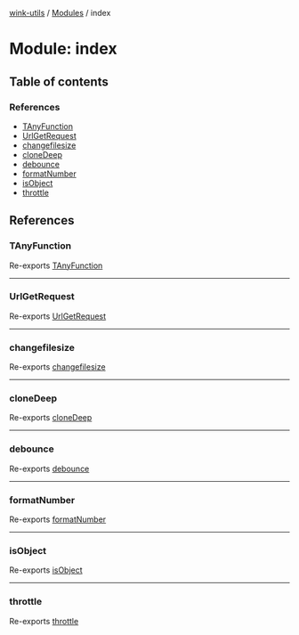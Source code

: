 [wink-utils](../README.md) / [Modules](../modules.md) / index

# Module: index

## Table of contents

### References

- [TAnyFunction](index.md#tanyfunction)
- [UrlGetRequest](index.md#urlgetrequest)
- [changefilesize](index.md#changefilesize)
- [cloneDeep](index.md#clonedeep)
- [debounce](index.md#debounce)
- [formatNumber](index.md#formatnumber)
- [isObject](index.md#isobject)
- [throttle](index.md#throttle)

## References

### TAnyFunction

Re-exports [TAnyFunction](debounce.md#tanyfunction)

___

### UrlGetRequest

Re-exports [UrlGetRequest](UrlGetRequest.md#urlgetrequest)

___

### changefilesize

Re-exports [changefilesize](changefilesize.md#changefilesize)

___

### cloneDeep

Re-exports [cloneDeep](cloneDeep.md#clonedeep)

___

### debounce

Re-exports [debounce](debounce.md#debounce)

___

### formatNumber

Re-exports [formatNumber](formatnumber.md#formatnumber)

___

### isObject

Re-exports [isObject](isObject.md#isobject)

___

### throttle

Re-exports [throttle](throttle.md#throttle)
